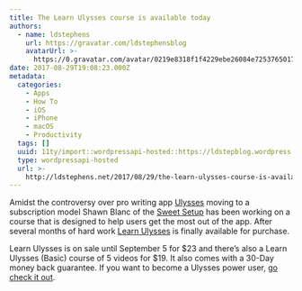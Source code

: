 ```yaml
---
title: The Learn Ulysses course is available today
authors:
  - name: ldstephens
    url: https://gravatar.com/ldstephensblog
    avatarUrl: >-
      https://0.gravatar.com/avatar/0219e8318f1f4229ebe26084e7253765017f43ca0c631be37dc6d0b8ad6e40a4?s=96&d=identicon&r=G
date: 2017-08-29T19:08:23.000Z
metadata:
  categories:
    - Apps
    - How To
    - iOS
    - iPhone
    - macOS
    - Productivity
  tags: []
  uuid: 11ty/import::wordpressapi-hosted::https://ldstepblog.wordpress.com/?p=961
  type: wordpressapi-hosted
  url: >-
    http://ldstephens.net/2017/08/29/the-learn-ulysses-course-is-available-today/
---
```

Amidst the controversy over pro writing app [Ulysses](https://itunes.apple.com/us/app/ulysses/id1225570693?mt=12&uo=4&at=1000lude) moving to a subscription model Shawn Blanc of the [Sweet Setup](https://thesweetsetup.com/) has been working on a course that is designed to help users get the most out of the app. After several months of hard work [Learn Ulysses](https://thesweetsetup.com/ulysses/) is finally available for purchase.

Learn Ulysses is on sale until September 5 for $23 and there’s also a Learn Ulysses (Basic) course of 5 videos for $19. It also comes with a 30-Day money back guarantee. If you want to become a Ulysses power user, [go check it out](https://thesweetsetup.com/ulysses/).